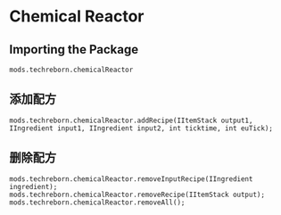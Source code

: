 # Chemical Reactor

## Importing the Package
`mods.techreborn.chemicalReactor`

## 添加配方
```zenscript
mods.techreborn.chemicalReactor.addRecipe(IItemStack output1, IIngredient input1, IIngredient input2, int ticktime, int euTick);
```

## 删除配方
```zenscript
mods.techreborn.chemicalReactor.removeInputRecipe(IIngredient ingredient);
mods.techreborn.chemicalReactor.removeRecipe(IItemStack output);
mods.techreborn.chemicalReactor.removeAll();
```